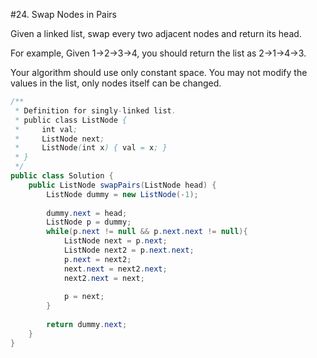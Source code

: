 #24. Swap Nodes in Pairs  

Given a linked list, swap every two adjacent nodes and return its head.

For example,
Given 1->2->3->4, you should return the list as 2->1->4->3.

Your algorithm should use only constant space. You may not modify the values in the list, only nodes itself can be changed.

```java
/**
 * Definition for singly-linked list.
 * public class ListNode {
 *     int val;
 *     ListNode next;
 *     ListNode(int x) { val = x; }
 * }
 */
public class Solution {
    public ListNode swapPairs(ListNode head) {
        ListNode dummy = new ListNode(-1);
        
        dummy.next = head;
        ListNode p = dummy;
        while(p.next != null && p.next.next != null){
            ListNode next = p.next;
            ListNode next2 = p.next.next;
            p.next = next2;
            next.next = next2.next;
            next2.next = next;
            
            p = next;
        }
        
        return dummy.next;
    }
}
```